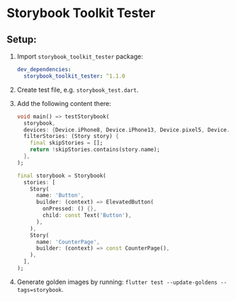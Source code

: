 # Storybook Toolkit Tester

## Setup:

1. Import `storybook_toolkit_tester` package:
   ```yaml
   dev_dependencies:
     storybook_toolkit_tester: ^1.1.0 
   ```

2. Create test file, e.g. `storybook_test.dart`.

3. Add the following content there:

   ```dart
   void main() => testStorybook(
     storybook,
     devices: {Device.iPhone8, Device.iPhone13, Device.pixel5, Device.iPadPro},
     filterStories: (Story story) {
       final skipStories = [];
       return !skipStories.contains(story.name);
     },
   );

   final storybook = Storybook(
     stories: [
       Story(
         name: 'Button',
         builder: (context) => ElevatedButton(
           onPressed: () {},
           child: const Text('Button'),
         ),
       ),
       Story(
         name: 'CounterPage',
         builder: (context) => const CounterPage(),
       ),
     ],
   );
   ```

5. Generate golden images by running: `flutter test --update-goldens --tags=storybook`.

